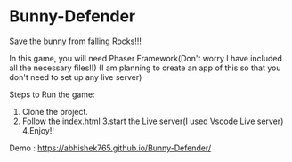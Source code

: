 # Bunny-Defender
Save the bunny from falling Rocks!!!

In this game, you will need Phaser Framework(Don't worry I have included all the necessary files!!) 
(I am planning to create an app of this so that you don't need to set up any live server) 

Steps to Run the game:
1. Clone the project.
2. Follow the index.html 
3.start the Live server(I used Vscode Live server) 
4.Enjoy!!

Demo : https://abhishek765.github.io/Bunny-Defender/
